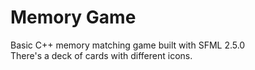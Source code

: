 # Memory Game
Basic C++ memory matching game built with SFML 2.5.0
<br />There's a deck of cards with different icons.
